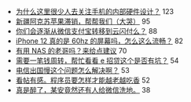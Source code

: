 - [为什么这里很少人去关注手机的内部硬件设计？](https://www.v2ex.com/t/720399) 123
- [新疆阿克苏苹果滞销，帮帮我们（大哭）](https://www.v2ex.com/t/720419) 95
- [你们会逐渐从微信支付宝转移到云闪付么？](https://www.v2ex.com/t/720395) 88
- [iPhone 12 真的是 60hz 的屏幕吗，怎么这么流畅？](https://www.v2ex.com/t/720389) 82
- [有用 NAS 的老哥吗？来给点建议](https://www.v2ex.com/t/720385) 70
- [需要一笔钱周转，帮忙看看 e 招贷这个是否有坑？](https://www.v2ex.com/t/720381) 54
- [电信出国慢这个问题怎么解决啊？](https://www.v2ex.com/t/720388) 53
- [看帖有感。程序员要怎样才能越老越吃香](https://www.v2ex.com/t/720374) 52
- [真是醉了，某安竟然还有人给微信洗地。](https://www.v2ex.com/t/720376) 38